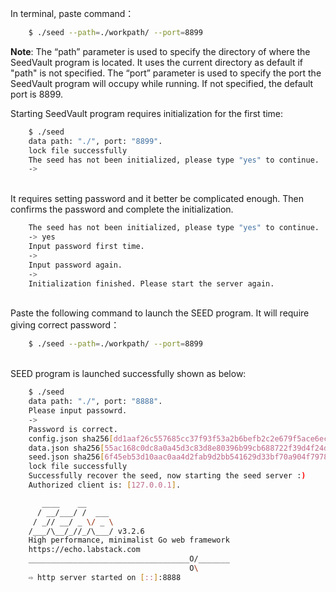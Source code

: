 In terminal, paste command：

```bash
	$ ./seed --path=./workpath/ --port=8899
```

**Note**: The “path” parameter is used to specify the directory of where the SeedVault program is located. It uses the current directory as default if "path" is not specified. The “port” parameter is used to specify the port the SeedVault program will occupy while running. If not specified, the default port is 8899.

Starting SeedVault program requires initialization for the first time:

```bash
	$ ./seed
	data path: "./", port: "8899".
	lock file successfully
	The seed has not been initialized, please type "yes" to continue.
	->
```
<br>
It requires setting password and it better be complicated enough. Then confirms the password and complete the initialization.

```bash
	The seed has not been initialized, please type "yes" to continue.
	-> yes
	Input password first time.
	->
	Input password again.
	->
	Initialization finished. Please start the server again.
```
<br>
Paste the following command to launch the SEED program. It will require giving correct password：

```bash
	$ ./seed --path=./workpath/ --port=8899
```
<br>
SEED program is launched successfully shown as below:

```bash
	$ ./seed
	data path: "./", port: "8888".
	Please input passowrd.
	->
	Password is correct.
	config.json sha256[dd1aaf26c557685cc37f93f53a2b6befb2c2e679f5ace6ec7a26d12086f358be] pass check
	data.json sha256[55ac168c0dc8a0a45d3c83d8e80396b99cb688722f39d4f24d96b5ef6729754f] pass check
	seed.json sha256[6f45eb53d10aac0aa4d2fab9d2bb541629d33bf70a904f7978096e18d5d36404] pass check
	lock file successfully
	Successfully recover the seed, now starting the seed server :)
	Authorized client is: [127.0.0.1].

	   ____    __
	  / __/___/ /  ___
	 / _// __/ _ \/ _ \
	/___/\__/_//_/\___/ v3.2.6
	High performance, minimalist Go web framework
	https://echo.labstack.com
	____________________________________O/_______
	                                    O\
	⇨ http server started on [::]:8888
```